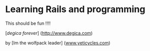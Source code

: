 # Learning Rails and programming #

This should be fun  !!!!

[*degica forever*] (http://www.degica.com)

by [Im the wolfpack leader]  (www.yeticycles.com)

